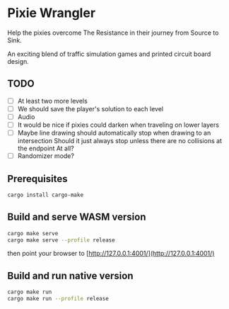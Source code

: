# Pixie Wrangler

Help the pixies overcome The Resistance in their journey from Source to Sink.

An exciting blend of traffic simulation games and printed circuit board design.

## TODO

- [ ] At least two more levels
- [ ] We should save the player's solution to each level
- [ ] Audio
- [ ] It would be nice if pixies could darken when traveling on lower layers
- [ ] Maybe line drawing should automatically stop when drawing to an intersection
      Should it just always stop unless there are no collisions at the endpoint
      At all?
- [ ] Randomizer mode?

## Prerequisites

```bash
cargo install cargo-make
```

## Build and serve WASM version

```bash
cargo make serve
cargo make serve --profile release
```

then point your browser to [http://127.0.0.1:4001/](http://127.0.0.1:4001/)

## Build and run native version

```bash
cargo make run
cargo make run --profile release
```
